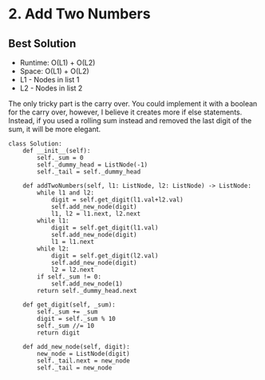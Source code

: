 # 2. Add Two Numbers

## Best Solution
- Runtime: O(L1) + O(L2)
- Space: O(L1) + O(L2)
- L1 - Nodes in list 1
- L2 - Nodes in list 2

The only tricky part is the carry over.
You could implement it with a boolean for the carry over, however, I believe it creates more if else statements.
Instead, if you used a rolling sum instead and removed the last digit of the sum, it will be more elegant.

```
class Solution:
    def __init__(self):
        self._sum = 0
        self._dummy_head = ListNode(-1)
        self._tail = self._dummy_head
    
    def addTwoNumbers(self, l1: ListNode, l2: ListNode) -> ListNode:
        while l1 and l2:
            digit = self.get_digit(l1.val+l2.val)
            self.add_new_node(digit)
            l1, l2 = l1.next, l2.next
        while l1:
            digit = self.get_digit(l1.val)
            self.add_new_node(digit)
            l1 = l1.next
        while l2: 
            digit = self.get_digit(l2.val)
            self.add_new_node(digit)
            l2 = l2.next
        if self._sum != 0:
            self.add_new_node(1)
        return self._dummy_head.next
            
    def get_digit(self, _sum):
        self._sum += _sum
        digit = self._sum % 10
        self._sum //= 10
        return digit
    
    def add_new_node(self, digit):
        new_node = ListNode(digit)
        self._tail.next = new_node
        self._tail = new_node
```
